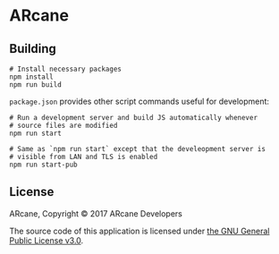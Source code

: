 # ARcane

## Building

    # Install necessary packages
    npm install
    npm run build

`package.json` provides other script commands useful for development:

    # Run a development server and build JS automatically whenever
    # source files are modified
    npm run start

    # Same as `npm run start` except that the develeopment server is 
    # visible from LAN and TLS is enabled
    npm run start-pub

## License

ARcane, Copyright © 2017 ARcane Developers

The source code of this application is licensed under [the GNU General Public License v3.0].

[the GNU General Public License v3.0]: https://www.gnu.org/licenses/gpl-3.0.en.html
